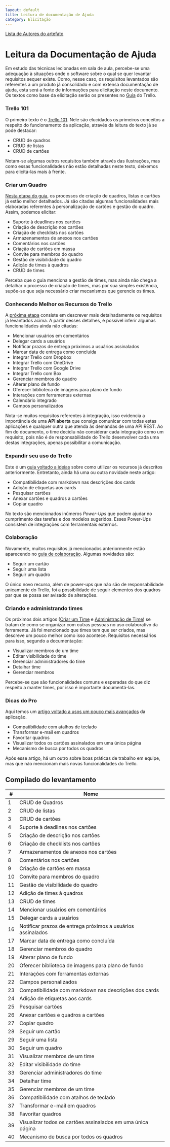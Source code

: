 ```yaml
---
layout: default
title: Leitura de documentação de Ajuda
category: Elicitação
---
```


[Lista de Autores do artefato](/artefatos.html)

# Leitura da Documentação de Ajuda

Em estudo das técnicas lecionadas em sala de aula, percebe-se uma adequação à situações onde o software sobre o qual se quer levantar requisitos sequer existe. Como, nesse caso, os requisitos levantados são referentes a um produto já consolidado e com extensa documentação de ajuda, esta será a fonte de informações para elicitação neste documento. Os textos como base da elicitação serão os presentes no [Guia](https://trello.com/guide?utm_source=trello&utm_medium=inapp&utm_content=header-tips&utm_campaign=guide) do Trello.

### Trello 101

O primeiro texto é o [Trello 101](https://trello.com/guide/trello-101). Nele são elucidados os primeiros conceitos a respeito do funcionamento da aplicação, através da leitura do texto já se pode destacar:

- CRUD de quadros
- CRUD de listas
- CRUD de cartões

Notam-se algumas outros requisitos também através das ilustrações, mas como essas funcionalidades não estão detalhadas neste texto, deixemos para elicitá-las mais à frente.

### Criar um Quadro

[Nesta etapa do guia](https://trello.com/guide/create-a-board), os processos de criação de quadros, listas e cartões já estão melhor detalhados. Já são citadas algumas funcionalidades mais elaboradas referentes à personalização de cartões e gestão do quadro. Assim, podemos elicitar:

- Suporte à deadlines nos cartões
- Criação de descrição nos cartões
- Criação de checklists nos cartões
- Armazenamentos de anexos nos cartões
- Comentários nos cartões
- Criação de cartões em massa
- Convite para membros do quadro
- Gestão de visibilidade do quadro
- Adição de times à quadros
- CRUD de times

Perceba que o guia menciona a gestão de times, mas ainda não chega a detalhar o processo de criação de times, mas por sua simples existência, supõe-se que seja necessário criar mecanismos que gerencie os times.

### Conhecendo Melhor os Recursos do Trello

A [próxima etapa](https://trello.com/guide/feature-deep-dive) consiste em descrever mais detalhadamente os requisitos já levantados acima. A partir desses detalhes, é possível inferir algumas funcionalidades ainda não citadas:

- Mencionar usuários em comentários
- Delegar cards a usuários
- Notificar prazos de entrega próximos a usuários assinalados
- Marcar data de entrega como concluída
- Integrar Trello com Dropbox
- Integrar Trello com OneDrive
- Integrar Trello com Google Drive
- Integrar Trello com Box
- Gerenciar membros do quadro
- Alterar plano de fundo
- Oferecer biblioteca de imagens para plano de fundo
- Interações com ferramentas externas
- Calendário integrado
- Campos personalizados

Nota-se muitos requisitos referentes à integração, isso evidencia a importância de uma **API aberta** que consiga comunicar com todas estas aplicações e qualquer outra que atenda às demandas de uma API REST. Ao fim do documento, o time decidiu não considerar cada integração como um requisito, pois não é de responsabilidade do Trello desenvolver cada uma destas integrações, apenas possibilitar a comunicação.

### Expandir seu uso do Trello

Este é um [guia voltado a ideias](https://trello.com/guide/expand-your-use-of-trello) sobre como utilizar os recursos já descritos anteriormente. Entretanto, ainda há uma ou outra novidade neste artigo:

- Compatibilidade com markdown nas descrições dos cards
- Adição de etiquetas aos cards
- Pesquisar cartões
- Anexar cartões e quadros a cartões
- Copiar quadro

No texto são mencionados inúmeros *Power-Ups* que podem ajudar no cumprimento das tarefas e dos modelos sugeridos. Esses Power-Ups consistem de integrações com ferramentais externos.

### Colaboração

Novamente, muitos requisitos já mencionados anteriormente estão aparecendo no [guia de colaboração](https://trello.com/guide/collaboration). Algumas novidades são:

- Seguir um cartão
- Seguir uma lista
- Seguir um quadro

O único novo recurso, além de power-ups que não são de responsabilidade unicamente do Trello, foi a possibilidade de seguir elementos dos quadros par que se possa ser avisado de alterações.

### Criando e administrando times

Os próximos dois artigos ([Criar um Time](https://trello.com/guide/create-a-team) e [Administração de Time](https://trello.com/guide/team-administration)) se tratam de como se organizar com outras pessoas no uso colaborativo da ferramenta. Já foi mencionado que times tem que ser criados, mas descreve um pouco melhor como isso acontece. Requisitos necessários para isso, segundo a documentação:

- Visualizar membros de um time
- Editar visibilidade do time
- Gerenciar administradores do time
- Detalhar time
- Gerenciar membros

Percebe-se que são funcionalidades comuns e esperadas do que diz respeito a manter times, por isso é importante documentá-las.

### Dicas do Pro

Aqui temos um [artigo voltado a usos um pouco mais avançados](https://trello.com/guide/pro-tips) da aplicação.

- Compatibilidade com atalhos de teclado
- Transformar e-mail em quadros
- Favoritar quadros
- Visualizar todos os cartões assinalados em uma única página
- Mecanismo de busca por todos os quadros

Após esse artigo, há um outro sobre boas práticas de trabalho em equipe, mas que não mencionam mais novas funcionalidades do Trello.

## Compilado do levantamento

|  **#** | **Nome** |
|  ------ | ------ |
|  1 | CRUD de Quadros |
|  2 | CRUD de listas |
|  3 | CRUD de cartões |
|  4 | Suporte à deadlines nos cartões |
|  5 | Criação de descrição nos cartões |
|  6 | Criação de checklists nos cartões |
|  7 | Armazenamentos de anexos nos cartões |
|  8 | Comentários nos cartões |
|  9 | Criação de cartões em massa |
|  10 | Convite para membros do quadro |
|  11 | Gestão de visibilidade do quadro |
|  12 | Adição de times à quadros |
|  13 | CRUD de times |
|  14 | Mencionar usuários em comentários |
|  15 | Delegar cards a usuários |
|  16 | Notificar prazos de entrega próximos a usuários assinalados |
|  17 | Marcar data de entrega como concluída |
|  18 | Gerenciar membros do quadro |
|  19 | Alterar plano de fundo |
|  20 | Oferecer biblioteca de imagens para plano de fundo |
|  21 | Interações com ferramentas externas |
|  22 | Campos personalizados |
|  23 | Compatibilidade com markdown nas descrições dos cards |
|  24 | Adição de etiquetas aos cards |
|  25 | Pesquisar cartões |
|  26 | Anexar cartões e quadros a cartões |
|  27 | Copiar quadro |
|  28 | Seguir um cartão |
|  29 | Seguir uma lista |
|  30 | Seguir um quadro |
|  31 | Visualizar membros de um time |
|  32 | Editar visibilidade do time |
|  33 | Gerenciar administradores do time |
|  34 | Detalhar time |
|  35 | Gerenciar membros de um time |
|  36 | Compatibilidade com atalhos de teclado |
|  37 | Transformar e-mail em quadros |
|  38 | Favoritar quadros |
|  39 | Visualizar todos os cartões assinalados em uma única página |
|  40 | Mecanismo de busca por todos os quadros |